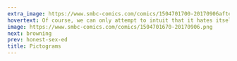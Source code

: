```yaml
---
extra_image: https://www.smbc-comics.com/comics/1504701700-20170906after.png
hovertext: Of course, we can only attempt to intuit that it hates itself, but we have robust circumstantial evidence.
image: https://www.smbc-comics.com/comics/1504701670-20170906.png
next: browning
prev: honest-sex-ed
title: Pictograms
---
```

